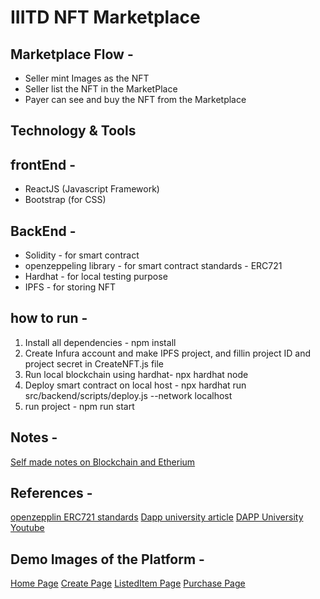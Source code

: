 # IIITD NFT Marketplace

## Marketplace Flow -
 - Seller mint Images as the NFT
 - Seller list the NFT in the MarketPlace
 - Payer can see and buy the NFT from the Marketplace

## Technology  & Tools

## frontEnd -
 - ReactJS (Javascript Framework)
 - Bootstrap (for CSS)
## BackEnd - 
 - Solidity - for smart contract
 - openzeppeling library - for smart contract standards  - ERC721
 - Hardhat - for local testing purpose
 - IPFS - for storing NFT

 ## how to run - 
1. Install all dependencies  - npm install
2. Create Infura account and make IPFS project, and fillin project ID and project secret in CreateNFT.js file
3. Run local blockchain using hardhat- npx hardhat node
4. Deploy smart contract on local host  -  npx hardhat run src/backend/scripts/deploy.js --network localhost
5. run project - npm run start

 ## Notes - 
[Self made notes on Blockchain and Etherium](https://drive.google.com/file/d/1wfgyhrt7d4XwMMGSxgEZPCk7J2szOrHk/view?usp=sharing)

 ## References - 
 [openzepplin ERC721 standards](https://docs.openzeppelin.com/contracts/4.x/api/token/erc721#ERC721)
 [Dapp university article](https://www.dappuniversity.com/articles/the-ultimate-ethereum-dapp-tutorial)
 [DAPP University Youtube](https://youtu.be/2bjVWclBD_s)

 ## Demo Images of the Platform -
 [Home Page](demoHome.png)
 [Create Page](democreate.png)
 [ListedItem Page](demoListedItems.png)
 [Purchase Page](demoPurchases.png)



